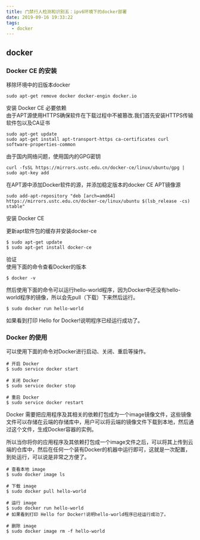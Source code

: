 ```yaml
---
title: 门禁行人检测和识别五：ipv6环境下的docker部署
date: 2019-09-16 19:33:22
tags:
  - docker
---
```









## docker

### Docker CE 的安装

移除环境中的旧版本docker
``` shell
sudo apt-get remove docker docker-engin docker.io
```

安装 Docker CE 必要依赖  
由于APT源使用HTTPS确保软件在下载过程中不被篡改.我们首先安装HTTPS传输软件包以及CA证书
``` shell
sudo apt-get update
sudo apt-get install apt-transport-https ca-certificates curl software-properties-common
```
由于国内网络问题，使用国内的GPG密钥

``` shell
curl -fsSL https://mirrors.ustc.edu.cn/docker-ce/linux/ubuntu/gpg | sudo apt-key add
```

在APT源中添加Docker软件的源，并添加稳定版本的docker CE APT镜像源
``` shell
sudo add-apt-repository "deb [arch=amd64] https://mirrors.ustc.edu.cn/docker-ce/linux/ubuntu $(lsb_release -cs) stable"
```


安装 Docker CE

更新apt软件包的缓存并安装docker-ce
``` shell
$ sudo apt-get update
$ sudo apt-get install docker-ce
```

验证  
使用下面的命令查看Docker的版本
``` shell
$ docker -v
```
然后使用下面的命令可以运行hello-world程序，因为Docker中还没有hello-world程序的镜像，所以会先pull（下载）下来然后运行。
``` shell
$ sudo docker run hello-world
```
如果看到打印 Hello for Docker!说明程序已经运行成功了。

### Docker 的使用

可以使用下面的命令对Docker进行启动、关闭、重启等操作。
``` shell
# 开启 Docker
$ sudo service docker start

# 关闭 Docker
$ sudo service docker stop

# 重启 Docker
$ sudo service docker restart
```


Docker 需要把应用程序及其相关的依赖打包成为一个image镜像文件，这些镜像文件可以存储在云端的存储库中，用户可以将云端的镜像文件下载到本地，然后通过这个文件，生成Docker容器的实例。

所以当你将你的应用程序及其依赖打包成一个image文件之后，可以将其上传到云端的仓库中，然后在任何一个装有Docker的机器中运行即可，这就是一次配置，到处运行，可以说是非常之方便了。

``` shell
# 查看本地 image
$ sudo docker image ls

# 下载 image
$ sudo docker pull hello-world

# 运行 image
$ sudo docker run hello-world
# 如果看到打印 Hello for Docker!说明hello-world程序已经运行成功了。

# 删除 image
$ sudo docker image rm -f hello-world
```



